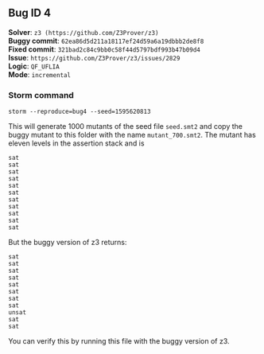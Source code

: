 ## Bug ID 4

**Solver**: `z3 (https://github.com/Z3Prover/z3)`
<br>
**Buggy commit**: `62ea86d5d211a18117ef24d59a6a19dbbb2de8f8`
<br>
**Fixed commit**: `321bad2c84c9bb0c58f44d5797bdf993b47b09d4`
<br>
**Issue**: `https://github.com/Z3Prover/z3/issues/2829`
<br>
**Logic**: `QF_UFLIA`
<br>
**Mode**: `incremental`

### Storm command

```
storm --reproduce=bug4 --seed=1595620813
```

This will generate 1000 mutants of the seed file `seed.smt2` and copy the buggy mutant to this folder with the
name `mutant_700.smt2`.
The mutant has eleven levels in the assertion stack and is

```
sat
sat
sat
sat
sat
sat
sat
sat
sat
sat
sat
``` 

But the buggy version of z3 returns:

```
sat
sat
sat
sat
sat
sat
sat
sat
unsat
sat
sat
``` 

You can verify this by running this file with the buggy version of z3. 


